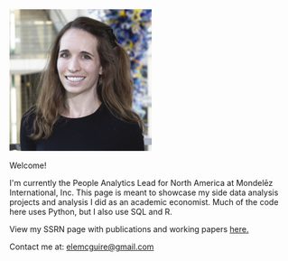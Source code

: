 

<img src="IMG_7765_cropshop.jpg" width="50%"/>


Welcome!  

I'm currently the People Analytics Lead for North America at Mondelēz International, Inc. This page is meant to showcase my side data analysis projects and analysis I did as an academic economist.  Much of the code here uses Python, but I also use SQL and R. 


View my SSRN page with publications and working papers [here.](https://papers.ssrn.com/sol3/cf_dev/AbsByAuth.cfm?per_id=2900303)     

Contact me at: [elemcguire@gmail.com](mailto:elemcguire@gmail.com)


